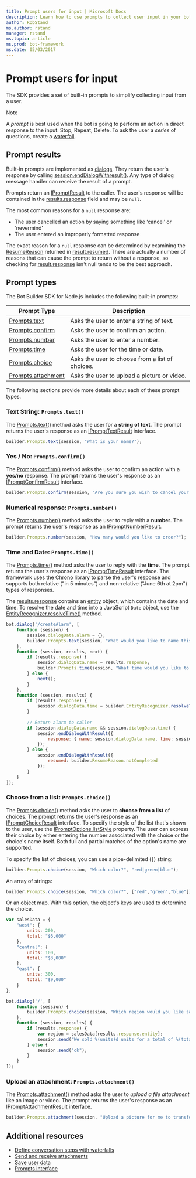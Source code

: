 ```yaml
---
title: Prompt users for input | Microsoft Docs
description: Learn how to use prompts to collect user input in your bot with the Bot Builder SDK for Node.js
author: RobStand
ms.author: rstand
manager: rstand
ms.topic: article
ms.prod: bot-framework
ms.date: 05/03/2017
---
```

# Prompt users for input

The SDK provides a set of built-in prompts to simplify collecting input from a user. 

> [!NOTE] 
> A *prompt* is best used when the bot is going to perform an action in direct response to the input: Stop, Repeat, Delete.
> To ask the user a *series* of questions, create a [waterfall](bot-builder-nodejs-dialog-waterfall.md).

## Prompt results 
Built-in prompts are implemented as [dialogs](bot-builder-nodejs-dialog-manage-conversation.md). They return the user's response by calling [session.endDialogWithresult()][EndDialogWithResult]. Any type of dialog message handler can receive the result of a prompt.

Prompts return an [IPromptResult][IPromptResult] to the caller. The user's response will be contained in the [results.response][Result_Response] field and may be `null`. 

The most common reasons for a `null` response are: 
* The user cancelled an action by saying something like ‘cancel’ or ‘nevermind’ 
* The user entered an improperly formatted response

The exact reason for a `null` response can be determined by examining the [ResumeReason][ResumeReason] returned in [result.resumed][Result_Resumed]. There are actually a number of reasons that can cause the prompt to return without a response, so checking for  [result.response](http://docs.botframework.com/en-us/node/builder/chat-reference/interfaces/_botbuilder_d_.ipromptresult.html#response) isn't null tends to be the best approach.

## Prompt types
The Bot Builder SDK for Node.js includes the following built-in prompts:

|**Prompt Type**     | **Description**                              |     
| -------------------| ---------------------------------------------
|[Prompts.text][PromptsText] | Asks the user to enter a string of text. |     
|[Prompts.confirm][PromptsConfirm] | Asks the user to confirm an action.| 
|[Prompts.number][PromptsNumber] | Asks the user to enter a number.     |
|[Prompts.time][PromptsTime] | Asks the user for the time or date.      |
|[Prompts.choice][PromptsChoice] | Asks the user to choose from a list of choices.    |
|[Prompts.attachment][PromptsAttachment] | Asks the user to upload a picture or video.|       
The following sections provide more details about each of these prompt types.

### Text String: `Prompts.text()`
The [Prompts.text()][PromptsText] method asks the user for a **string of text**. The prompt returns the user's response as an [IPromptTextResult][IPromptTextResult] interface.

```javascript
builder.Prompts.text(session, "What is your name?");
```

### Yes / No:  `Prompts.confirm()`

The [Prompts.confirm()][PromptsConfirm] method asks the user to confirm an action with a **yes/no** response. The prompt returns the user's response as an [IPromptConfirmResult](http://docs.botframework.com/en-us/node/builder/chat-reference/interfaces/_botbuilder_d_.ipromptconfirmresult.html) interface.

```javascript
builder.Prompts.confirm(session, "Are you sure you wish to cancel your order?");
```
### Numerical response: `Prompts.number()`

The [Prompts.number()][PromptsNumber] method asks the user to reply with a **number**. The prompt returns the user's response as an [IPromptNumberResult](http://docs.botframework.com/en-us/node/builder/chat-reference/interfaces/_botbuilder_d_.ipromptnumberresult.html).

```javascript
builder.Prompts.number(session, "How many would you like to order?");
```

### Time and Date: `Prompts.time()`

The [Prompts.time()][PromptsTime] method asks the user to reply with the **time**. The prompt returns the user's response as an [IPromptTimeResult](http://docs.botframework.com/en-us/node/builder/chat-reference/interfaces/_botbuilder_d_.iprompttimeresult.html) interface. The framework uses the [Chrono](https://github.com/wanasit/chrono) library to parse the user's response and supports both relative ("in 5 minutes") and non-relative ("June 6th at 2pm") types of responses.

The [results.response](http://docs.botframework.com/en-us/node/builder/chat-reference/interfaces/_botbuilder_d_.iprompttimeresult.html#response) contains an [entity](http://docs.botframework.com/en-us/node/builder/chat-reference/interfaces/_botbuilder_d_.ientity.html) object, which contains the date and time. To resolve the date and time into a JavaScript `Date` object, use the [EntityRecognizer.resolveTime()](http://docs.botframework.com/en-us/node/builder/chat-reference/classes/_botbuilder_d_.entityrecognizer.html#resolvetime) method.

```javascript
bot.dialog('/createAlarm', [
    function (session) {
        session.dialogData.alarm = {};
        builder.Prompts.text(session, "What would you like to name this alarm?");
    },
    function (session, results, next) {
        if (results.response) {
            session.dialogData.name = results.response;
            builder.Prompts.time(session, "What time would you like to set an alarm for?");
        } else {
            next();
        }
    },
    function (session, results) {
        if (results.response) {
            session.dialogData.time = builder.EntityRecognizer.resolveTime([results.response]);
        }
        
        // Return alarm to caller  
        if (session.dialogData.name && session.dialogData.time) {
            session.endDialogWithResult({ 
                response: { name: session.dialogData.name, time: session.dialogData.time } 
            }); 
        } else {
            session.endDialogWithResult({
                resumed: builder.ResumeReason.notCompleted
            });
        }
    }
]);
```
### Choose from a list: `Prompts.choice()`

The [Prompts.choice()][PromptsChoice] method asks the user to **choose from a list** of choices. The prompt returns the user's response as an [IPromptChoiceResult](http://docs.botframework.com/en-us/node/builder/chat-reference/interfaces/_botbuilder_d_.ipromptchoiceresult.html) interface. To specify the style of the list that's shown to the user, use the [IPromptOptions.listStyle](http://docs.botframework.com/en-us/node/builder/chat-reference/interfaces/_botbuilder_d_.ipromptoptions.html#liststyle) property. The user can express their choice by either entering the number associated with the choice or the choice's name itself. Both full and partial matches of the option's name are supported.

To specify the list of choices, you can use a pipe-delimited (`|`) string:

```javascript
builder.Prompts.choice(session, "Which color?", "red|green|blue");
```

An array of strings:

```javascript
builder.Prompts.choice(session, "Which color?", ["red","green","blue"]);
```

Or an object map. With this option, the object's keys are used to determine the choice.

```javascript
var salesData = {
    "west": {
        units: 200,
        total: "$6,000"
    },
    "central": {
        units: 100,
        total: "$3,000"
    },
    "east": {
        units: 300,
        total: "$9,000"
    }
};

bot.dialog('/', [
    function (session) {
        builder.Prompts.choice(session, "Which region would you like sales for?", salesData); 
    },
    function (session, results) {
        if (results.response) {
            var region = salesData[results.response.entity];
            session.send("We sold %(units)d units for a total of %(total)s.", region); 
        } else {
            session.send("ok");
        }
    }
]);
```
### Upload an attachment: `Prompts.attachment()`

The [Prompts.attachment()][PromptsAttachment] method asks the user to *upload a file attachment* like an image or video. The prompt returns the user's response as an [IPromptAttachmentResult](http://docs.botframework.com/en-us/node/builder/chat-reference/interfaces/_botbuilder_d_.ipromptattachmentresult.html) interface.

```javascript
builder.Prompts.attachment(session, "Upload a picture for me to transform.");
```

## Additional resources
- [Define conversation steps with waterfalls](bot-builder-nodejs-dialog-waterfall.md)
- [Send and receive attachments](bot-builder-nodejs-send-receive-attachments.md)
- [Save user data](~/nodejs/bot-builder-nodejs-save-user-data.md)
- [Prompts interface][PromptsRef]


[SendAttachments]: ~/nodejs/bot-builder-nodejs-send-receive-attachments.md
[SendCardWithButtons]: ~/nodejs/bot-builder-nodejs-send-rich-cards.md
[RecognizeUserIntent]: ~/nodejs/bot-builder-nodejs-recognize-intent.md
[SaveUserData]: ~/nodejs/bot-builder-nodejs-save-user-data.md

[UniversalBot]: https://docs.botframework.com/en-us/node/builder/chat-reference/classes/_botbuilder_d_.universalbot.html
[ChatConnector]: https://docs.botframework.com/en-us/node/builder/chat-reference/classes/_botbuilder_d_.chatconnector.html
[sprintf]: http://www.diveintojavascript.com/projects/javascript-sprintf
[Session]: https://docs.botframework.com/en-us/node/builder/chat-reference/classes/_botbuilder_d_.session


[SendTyping]: https://docs.botframework.com/en-us/node/builder/chat-reference/classes/_botbuilder_d_.session#sendtyping

[EndDialogWithResult]: https://docs.botframework.com/en-us/node/builder/chat-reference/classes/_botbuilder_d_.session.html#enddialogwithresult

[IPromptResult]: https://docs.botframework.com/en-us/node/builder/chat-reference/interfaces/_botbuilder_d_.ipromptresult.html

[Result_Response]: https://docs.botframework.com/en-us/node/builder/chat-reference/interfaces/_botbuilder_d_.ipromptresult.html#reponse

[ResumeReason]: https://docs.botframework.com/en-us/node/builder/chat-reference/enums/_botbuilder_d_.resumereason.html

[Result_Resumed]: https://docs.botframework.com/en-us/node/builder/chat-reference/interfaces/_botbuilder_d_.ipromptresult.html#resumed

[entity]: https://docs.botframework.com/en-us/node/builder/chat-reference/interfaces/_botbuilder_d_.ientity.html

[ResolveTime]: https://docs.botframework.com/en-us/node/builder/chat-reference/classes/_botbuilder_d_.entityrecognizer.html#resolvetime

[PromptsRef]: https://docs.botframework.com/en-us/node/builder/chat-reference/interfaces/_botbuilder_d_.__global.iprompts.html

[PromptsText]: https://docs.botframework.com/en-us/node/builder/chat-reference/interfaces/_botbuilder_d_.__global.iprompts.html#text

[IPromptTextResult]: https://docs.botframework.com/en-us/node/builder/chat-reference/interfaces/_botbuilder_d_.iprompttextresult.html

[PromptsConfirm]: https://docs.botframework.com/en-us/node/builder/chat-reference/interfaces/_botbuilder_d_.__global.iprompts.html#confirm

[IPromptConfirmResult]: https://docs.botframework.com/en-us/node/builder/chat-reference/interfaces/_botbuilder_d_.ipromptconfirmresult.html

[PromptsNumber]: https://docs.botframework.com/en-us/node/builder/chat-reference/interfaces/_botbuilder_d_.__global.iprompts.html#number

[IPromptNumberResult]: https://docs.botframework.com/en-us/node/builder/chat-reference/interfaces/_botbuilder_d_.ipromptnumberresult.html

[PromptsTime]: https://docs.botframework.com/en-us/node/builder/chat-reference/interfaces/_botbuilder_d_.__global.iprompts.html#time

[IPromptTimeResult]: https://docs.botframework.com/en-us/node/builder/chat-reference/interfaces/_botbuilder_d_.iprompttimeresult.html

[PromptsChoice]: https://docs.botframework.com/en-us/node/builder/chat-reference/interfaces/_botbuilder_d_.__global.iprompts.html#choice

[IPromptChoiceResult]: https://docs.botframework.com/en-us/node/builder/chat-reference/interfaces/_botbuilder_d_.ipromptchoiceresult.html

[PromptsAttachment]: https://docs.botframework.com/en-us/node/builder/chat-reference/interfaces/_botbuilder_d_.__global.iprompts.html#attachment

[IPromptAttachmentResult]: https://docs.botframework.com/en-us/node/builder/chat-reference/interfaces/_botbuilder_d_.ipromptattachmentresult.html
